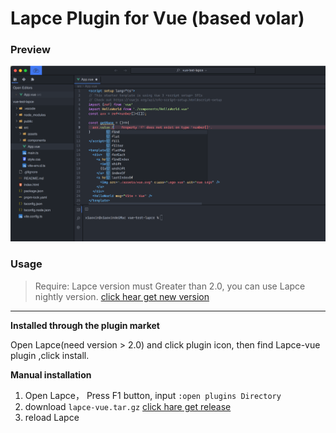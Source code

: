 # Lapce Plugin for Vue (based volar)

### Preview

![vue plugin](./image/lps.png "vue Plugin for lapce")

### Usage

> Require: Lapce version must Greater than 2.0, you can use Lapce nightly version. [click hear get new version](https://github.com/lapce/lapce/releases)

****

**Installed through the plugin market**

Open Lapce(need version > 2.0) and click plugin icon, then find Lapce-vue plugin ,click install.

**Manual installation**

1. Open Lapce， Press F1 button, input `:open plugins Directory` 
2. download `lapce-vue.tar.gz` [click hare get release](https://github.com/xiaoxin-sky/lapce-vue/releases)
3. reload Lapce
